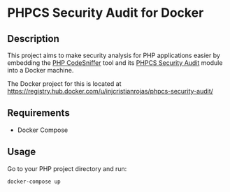 # PHPCS Security Audit for Docker

## Description

This project aims to make security analysis for PHP applications easier by
embedding the [PHP CodeSniffer](https://github.com/squizlabs/PHP_CodeSniffer)
tool and its [PHPCS Security Audit](https://github.com/FloeDesignTechnologies/phpcs-security-audit)
module into a Docker machine.

The Docker project for this is located at
https://registry.hub.docker.com/u/injcristianrojas/phpcs-security-audit/

## Requirements

* Docker Compose

## Usage

Go to your PHP project directory and run:

```Shell
docker-compose up
```
